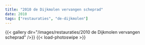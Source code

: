 ```yaml
---
title: "2010 de Dijkmolen vervangen scheprad"
date: 2010
tags: ["restauraties", "de-dijkmolen"]
---
```


{{< gallery dir="/images/restauraties/2010 de Dijkmolen vervangen scheprad" />}}
{{< load-photoswipe >}}